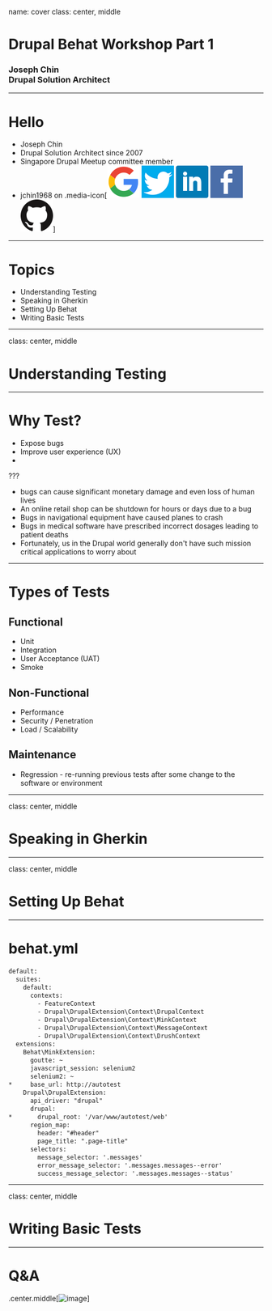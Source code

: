 name: cover
class: center, middle
# Drupal Behat Workshop Part 1
### Joseph Chin<br>Drupal Solution Architect

---
# Hello
- Joseph Chin
- Drupal Solution Architect since 2007
- Singapore Drupal Meetup committee member
- jchin1968 on .media-icon[![image](../../../images/google.png) ![image](../../../images/twitter.png) ![image](../../../images/linkedin.png) ![image](../../../images/facebook.png) ![image](../../../images/github.png)]


---
# Topics
- Understanding Testing
- Speaking in Gherkin
- Setting Up Behat
- Writing Basic Tests

---
class: center, middle
# Understanding Testing

---
# Why Test?
- Expose bugs 
- Improve user experience (UX)
-  

???
- bugs can cause significant monetary damage and even loss of human lives
- An online retail shop can be shutdown for hours or days due to a bug
- Bugs in navigational equipment have caused planes to crash 
- Bugs in medical software have prescribed incorrect dosages leading to patient deaths
- Fortunately, us in the Drupal world generally don't have such mission critical applications to worry about


---
# Types of Tests
## Functional
- Unit
- Integration
- User Acceptance (UAT)
- Smoke

## Non-Functional
- Performance
- Security / Penetration
- Load / Scalability
## Maintenance
- Regression - re-running previous tests after some change to the software or environment




---
class: center, middle
# Speaking in Gherkin

---
class: center, middle
# Setting Up Behat

---
# behat.yml
```
default:
  suites:
    default:
      contexts:
        - FeatureContext
        - Drupal\DrupalExtension\Context\DrupalContext
        - Drupal\DrupalExtension\Context\MinkContext
        - Drupal\DrupalExtension\Context\MessageContext
        - Drupal\DrupalExtension\Context\DrushContext
  extensions:
    Behat\MinkExtension:
      goutte: ~
      javascript_session: selenium2
      selenium2: ~
*     base_url: http://autotest
    Drupal\DrupalExtension:
      api_driver: "drupal"
      drupal:
*       drupal_root: '/var/www/autotest/web'
      region_map:
        header: "#header"
        page_title: ".page-title"
      selectors:
        message_selector: '.messages'
        error_message_selector: '.messages.messages--error'
        success_message_selector: '.messages.messages--status'
```





---
class: center, middle
# Writing Basic Tests



---
# Q&amp;A

.center.middle[![image](../../images/questionmarktie.jpg)]